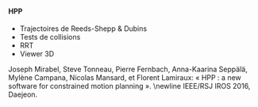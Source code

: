 #### HPP

- Trajectoires de Reeds-Shepp & Dubins
- Tests de collisions
- RRT
- Viewer 3D

Joseph Mirabel, Steve Tonneau, Pierre Fernbach, Anna-Kaarina
Seppälä, Mylène Campana, Nicolas Mansard, et Florent Lamiraux:
« HPP : a new software for constrained motion planning ». \newline
IEEE/RSJ IROS 2016, Daejeon.
